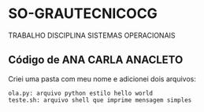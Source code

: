 # SO-GRAUTECNICOCG
TRABALHO DISCIPLINA SISTEMAS OPERACIONAIS

## Código de ANA CARLA ANACLETO

Criei uma pasta com meu nome e adicionei dois arquivos:

    ola.py: arquivo python estilo hello world
    teste.sh: arquivo shell que imprime mensagem simples